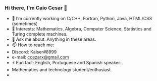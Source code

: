 ### Hi there, I'm Caio Cesar 👋


- 🔭 I’m currently working on C/C++, Fortran, Python, Java, HTML/CSS (sometimes)
- 🌱 Interests: Mathematics, Algebra, Computer Science, Statistics and Turing complete machines.
- 💬 Ask me about: Anything in these areas.
- 📫 How to reach me: 
- Discord: Kaiser#8999
- e-mail: ccezarx@gmail.com
- ⚡ Fun fact: English, Portuguese and Spanish speaker.
- Mathematics and technology student/enthusiast.
- 
